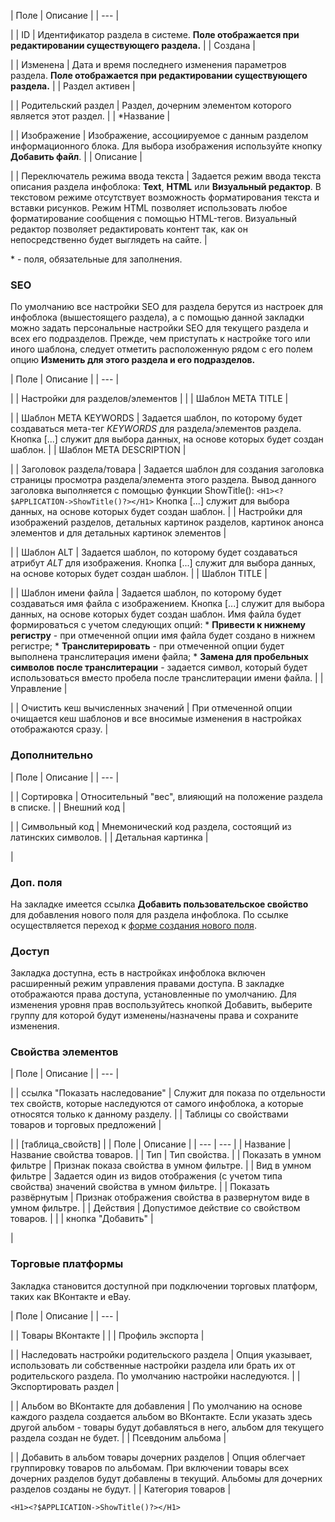 | Поле | Описание |
| --- |

|
| ID | Идентификатор раздела в системе. **Поле отображается при редактировании существующего раздела.** |
| Создана |

|
| Изменена | Дата и время последнего изменения параметров раздела. **Поле отображается при редактировании существующего раздела.** |
| Раздел активен |

|
| Родительский раздел | Раздел, дочерним элементом которого является этот раздел. |
| \*Название |

|
| Изображение | Изображение, ассоциируемое с данным разделом информационного блока. Для выбора изображения используйте кнопку **Добавить файл**. |
| Описание |

|
| Переключатель режима ввода текста | Задается режим ввода текста описания раздела инфоблока: **Text**, **HTML** или **Визуальный редактор**.    В текстовом режиме отсутствует возможность форматирования текста и вставки рисунков. Режим HTML позволяет использовать любое форматирование сообщения с помощью HTML-тегов. Визуальный редактор позволяет редактировать контент так, как он непосредственно будет выглядеть на сайте. |

\* - поля, обязательные для заполнения.

### SEO

По умолчанию все настройки SEO для раздела берутся из настроек для инфоблока (вышестоящего раздела), а с помощью данной закладки можно задать персональные настройки SEO для текущего раздела и всех его подразделов. Прежде, чем приступать к настройке того или иного шаблона, следует отметить расположенную рядом с его полем опцию **Изменить для этого раздела и его подразделов.**

| Поле | Описание |
| --- |

|
| Настройки для разделов/элементов | |
| Шаблон META TITLE |

|
| Шаблон META KEYWORDS | Задается шаблон, по которому будет создаваться мета-тег *KEYWORDS* для раздела/элементов раздела. Кнопка [...] служит для выбора данных, на основе которых будет создан шаблон. |
| Шаблон META DESCRIPTION |

|
| Заголовок раздела/товара | Задается шаблон для создания заголовка страницы просмотра раздела/элемента этого раздела. Вывод данного заголовка выполняется с помощью функции ShowTitle():    ``` <H1><?$APPLICATION->ShowTitle()?></H1> ```  Кнопка [...] служит для выбора данных, на основе которых будет создан шаблон. |
| Настройки для изображений разделов, детальных картинок разделов, картинок анонса элементов и для детальных картинок элементов |

|
| Шаблон ALT | Задается шаблон, по которому будет создаваться атрибут *ALT* для изображения. Кнопка [...] служит для выбора данных, на основе которых будет создан шаблон. |
| Шаблон TITLE |

|
| Шаблон имени файла | Задается шаблон, по которому будет создаваться имя файла с изображением. Кнопка [...] служит для выбора данных, на основе которых будет создан шаблон.   Имя файла будет формироваться с учетом следующих опций:   * **Привести к нижнему регистру** - при отмеченной опции имя файла будет создано в нижнем регистре; * **Транслитерировать** - при отмеченной опции будет выполнена транслитерация имени файла; * **Замена для пробельных символов после транслитерации** - задается символ, который будет использоваться вместо пробела после транслитерации имени файла. |
| Управление |

|
| Очистить кеш вычисленных значений | При отмеченной опции очищается кеш шаблонов и все вносимые изменения в настройках отображаются сразу. |

### Дополнительно

| Поле | Описание |
| --- |

|
| Сортировка | Относительный "вес", влияющий на положение раздела в списке. |
| Внешний код |

|
| Символьный код | Мнемонический код раздела, состоящий из латинских символов. |
| Детальная картинка |

|

### Доп. поля

На закладке имеется ссылка **Добавить пользовательское свойство** для добавления нового поля для раздела инфоблока. По ссылке осуществляется переход к [форме создания нового поля](/user_help/settings/settings/userfield_edit.php).

### Доступ

Закладка доступна, есть в настройках инфоблока включен расширенный режим управления правами доступа. В закладке отображаются права доступа, установленные по умолчанию. Для изменения уровня прав воспользуйтесь кнопкой Добавить, выберите группу для которой будут изменены/назначены права и сохраните изменения.

### Свойства элементов

| Поле | Описание |
| --- |

|
| ссылка "Показать наследование" | Служит для показа по отдельности тех свойств, которые наследуются от самого инфоблока, а которые относятся только к данному разделу. |
| Таблицы со свойствами товаров и торговых предложений |

|
| [таблица\_свойств] | | Поле | Описание | | --- | --- | | Название | Название свойства товаров. | | Тип | Тип свойства. | | Показать в умном фильтре | Признак показа свойства в умном фильтре. | | Вид в умном фильтре | Задается один из видов отображения (с учетом типа свойства) значений свойства в умном фильтре. | | Показать развёрнутым | Признак отображения свойства в развернутом виде в умном фильтре. | | Действия | Допустимое действие со свойством товаров. | |
| кнопка "Добавить" |

|

### Торговые платформы

Закладка становится доступной при подключении торговых платформ, таких как ВКонтакте и eBay.

| Поле | Описание |
| --- |

|
| Товары ВКонтакте | |
| Профиль экспорта |

|
| Наследовать настройки родительского раздела | Опция указывает, использовать ли собственные настройки раздела или брать их от родительского раздела. По умолчанию настройки наследуются. |
| Экспортировать раздел |

|
| Альбом во ВКонтакте для добавления | По умолчанию на основе каждого раздела создается альбом во ВКонтакте. Если указать здесь другой альбом - товары будут добавляться в него, альбом для текущего раздела создан не будет. |
| Псевдоним альбома |

|
| Добавить в альбом товары дочерних разделов | Опция облегчает группировку товаров по альбомам. При включении товары всех дочерних разделов будут добавлены в текущий. Альбомы для дочерних разделов созданы не будут. |
| Категория товаров |

``` <H1><?$APPLICATION->ShowTitle()?></H1> ```